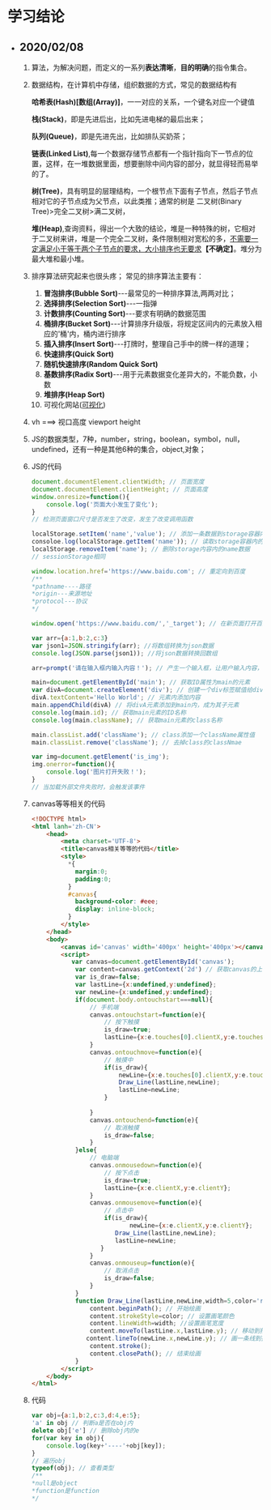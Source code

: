 # 学习结论

- ## 2020/02/08

  1. 算法，为解决问题，而定义的一系列**表达清晰**，**目的明确**的指令集合。

  2. 数据结构，在计算机中存储，组织数据的方式，常见的数据结构有

     **哈希表(Hash)[数组(Array)]**，一一对应的关系，一个键名对应一个键值

     **栈(Stack)**，即是先进后出，比如先进电梯的最后出来；

     **队列(Queue)**，即是先进先出，比如排队买奶茶；

     **链表(Linked List)**,每一个数据存储节点都有一个指针指向下一节点的位置，这样，在一堆数据里面，想要删除中间内容的部分，就显得轻而易举的了。

     **树(Tree)**，具有明显的层理结构，一个根节点下面有子节点，然后子节点相对它的子节点成为父节点，以此类推；通常的树是     二叉树(Binary Tree)>完全二叉树>满二叉树，

     **堆(Heap)**,查询资料，得出一个大致的结论，堆是一种特殊的树，它相对于二叉树来讲，堆是一个完全二叉树，条件限制相对宽松的多，<u>不需要一定满足小于等于两个子节点的要求，大小排序也无要求</u>**【不确定】**。堆分为最大堆和最小堆。

  3. 排序算法研究起来也很头疼；
     常见的排序算法主要有：

     1. **冒泡排序(Bubble Sort)**---最常见的一种排序算法,两两对比；
     2. **选择排序(Selection Sort)**---一指弹
     3. **计数排序(Counting Sort)**---要求有明确的数据范围
     4. **桶排序(Bucket Sort)**---计算排序升级版，将规定区间内的元素放入相应的'桶'内，桶内进行排序
     5. **插入排序(Insert Sort)**---打牌时，整理自己手中的牌一样的道理；
     6. **快速排序(Quick Sort)**
     7. **随机快速排序(Random Quick Sort)**
     8. **基数排序(Radix Sort)**---用于元素数据变化差异大的，不能负数，小数
     9. **堆排序(Heap Sort)**
     10. 可视化网站([可视化](https://visualgo.net/zh/sorting))

  4. vh ===> 视口高度  viewport height

  5. JS的数据类型，7种，number，string，boolean，symbol，null，undefined，还有一种是其他6种的集合，object,对象；

  6. JS的代码

     ````javascript
     document.documentElement.clientWidth; // 页面宽度
     document.documentElement.clientHeight; // 页面高度
     window.onresize=function(){
         console.log('页面大小发生了变化');
     }
     // 检测页面窗口尺寸是否发生了改变，发生了改变调用函数
     
     localStorage.setItem('name','value'); // 添加一条数据到storage容器内
     consoloe.log(localStorage.getItem('name')); // 读取storage容器内的数据，并打印
     localStorage.removeItem('name'); // 删除storage内容内的name数据
     // sessionStorage相同
     
     window.location.href='https://www.baidu.com'; // 重定向到百度
     /**
     *pathname----路径
     *origin---来源地址
     *protocol---协议
     */
     
     window.open('https://www.baidu.com/','_target'); // 在新页面打开百度
     
     var arr={a:1,b:2,c:3}
     var json1=JSON.stringify(arr); //将数组转换为json数据
     console.log(JSON.parse(json1)); //将json数据转换回数组
     
     arr=prompt('请在输入框内输入内容！'); // 产生一个输入框，让用户输入内容，并且赋值给arr变量
     
     main=document.getElementById('main'); // 获取ID属性为main的元素
     var divA=document.createElement('div'); // 创建一个div标签赋值给divA
     divA.textContent='Hello World'; // 元素内添加内容
     main.appendChild(divA) // 将divA元素添加到main内，成为其子元素
     console.log(main.id); // 获取main元素的ID名称
     console.log(main.className); // 获取main元素的class名称
     
     main.classList.add('className'); // class添加一个className属性值
     main.classList.remove('className'); // 去掉class的classNmae
     
     var img=document.getElement('is_img');
     img.onerror=function(){
         console.log('图片打开失败！');
     }
     // 当加载外部文件失败时，会触发该事件
     ````

  7. canvas等等相关的代码

     ````html
     <!DOCTYPE html>
     <html lanh='zh-CN'>
         <head>
             <meta charset='UTF-8'>
             <title>canvas相关等等的代码</title>
             <style>
               *{
                 margin:0;
                 padding:0;
               }
               #canvas{
                 background-color: #eee;
                 display: inline-block;
               }
             </style>
         </head>
         <body>
             <canvas id='canvas' width='400px' height='400px'></canvas>
             <script>
             	var canvas=document.getElementById('canvas');
                 var content=canvas.getContext('2d') // 获取canvas的上下文
                 var is_draw=false;
                 var lastLine={x:undefined,y:undefined};
                 var newLine={x:undefined,y:undefined};
                 if(document.body.ontouchstart===null){
                     // 手机端
                     canvas.ontouchstart=function(e){
                         // 按下触摸
                         is_draw=true;
                         lastLine={x:e.touches[0].clientX,y:e.touches[0].clientY};
                     }
                     canvas.ontouchmove=function(e){
                         // 触摸中
                         if(is_draw){
                             newLine={x:e.touches[0].clientX,y:e.touches[0].clientY};
                             Draw_Line(lastLine,newLine);
                             lastLine=newLine; 
                         }
                         
                     }
                     canvas.ontouchend=function(e){
                         // 取消触摸
                         is_draw=false;
                     }
                 }else{
                     // 电脑端
                     canvas.onmousedown=function(e){
                         // 按下点击
                         is_draw=true;
                         lastLine={x:e.clientX,y:e.clientY};
                     }
                     canvas.onmousemove=function(e){
                         // 点击中
                         if(is_draw){
                        		newLine={x:e.clientX,y:e.clientY};
                         	Draw_Line(lastLine,newLine);
                         	lastLine=newLine;
                     	}
                     }
                     canvas.onmouseup=function(e){
                         // 取消点击
                         is_draw=false;
                     }
                 }
                 function Draw_Line(lastLine,newLine,width=5,color='red'){
                     content.beginPath(); // 开始绘画
                     content.strokeStyle=color; // 设置画笔颜色
                     content.lineWidth=width; //设置画笔宽度
                     content.moveTo(lastLine.x,lastLine.y); // 移动到指定位置开始绘画
     				content.lineTo(newLine.x,newLine.y); // 画一条线到指定位置
                     content.stroke();
                     content.closePath(); // 结束绘画
                 }
             </script>
         </body>
     </html>
     ````

  8. 代码

     ````javascript
     var obj={a:1,b:2,c:3,d:4,e:5};
     'a' in obj // 判断a是否在obj内
     delete obj['e'] // 删除obj内的e
     for(var key in obj){
         console.log(key+'----'+obj[key]);
     }
     // 遍历obj
     typeof(obj); // 查看类型
     /**
     *null是object
     *function是function
     */
     ````

     